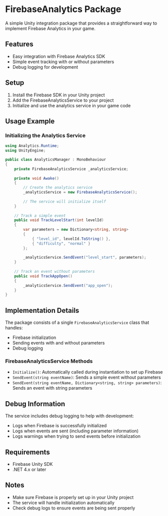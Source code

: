 # FirebaseAnalytics Package

A simple Unity integration package that provides a straightforward way to implement Firebase Analytics in your game.

## Features

- Easy integration with Firebase Analytics SDK
- Simple event tracking with or without parameters
- Debug logging for development

## Setup

1. Install the Firebase SDK in your Unity project
2. Add the FirebaseAnalyticsService to your project
3. Initialize and use the analytics service in your game code

## Usage Example

### Initializing the Analytics Service
```csharp
using Analytics.Runtime;
using UnityEngine;

public class AnalyticsManager : MonoBehaviour
{
    private FirebaseAnalyticsService _analyticsService;
    
    private void Awake()
    {
        // Create the analytics service
        _analyticsService = new FirebaseAnalyticsService();
            
        // The service will initialize itself
    }
    
    // Track a simple event
    public void TrackLevelStart(int levelId)
    {
        var parameters = new Dictionary<string, string>
        {
            { "level_id", levelId.ToString() },
            { "difficulty", "normal" }
        };
        
        _analyticsService.SendEvent("level_start", parameters);
    }
    
    // Track an event without parameters
    public void TrackAppOpen()
    {
        _analyticsService.SendEvent("app_open");
    }
}
```

## Implementation Details

The package consists of a single `FirebaseAnalyticsService` class that handles:

- Firebase initialization
- Sending events with and without parameters
- Debug logging

### FirebaseAnalyticsService Methods

- `Initialize()`: Automatically called during instantiation to set up Firebase
- `SendEvent(string eventName)`: Sends a simple event without parameters
- `SendEvent(string eventName, Dictionary<string, string> parameters)`: Sends an event with string parameters

## Debug Information

The service includes debug logging to help with development:
- Logs when Firebase is successfully initialized
- Logs when events are sent (including parameter information)
- Logs warnings when trying to send events before initialization

## Requirements

- Firebase Unity SDK
- .NET 4.x or later

## Notes

- Make sure Firebase is properly set up in your Unity project
- The service will handle initialization automatically
- Check debug logs to ensure events are being sent properly